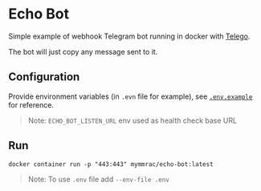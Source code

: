 # Echo Bot

Simple example of webhook Telegram bot running in docker with [Telego](https://github.com/mymmrac/telego).

The bot will just copy any message sent to it.

## Configuration

Provide environment variables (in `.evn` file for example), see [`.env.example`](.env.example) for reference.

> Note: `ECHO_BOT_LISTEN_URL` env used as health check base URL

## Run

```shell
docker container run -p "443:443" mymmrac/echo-bot:latest 
```

> Note: To use `.env` file add `--env-file .env`
